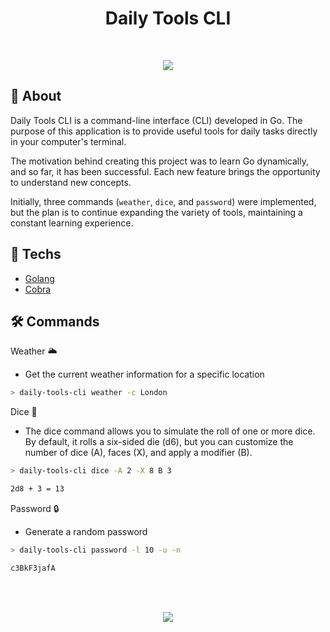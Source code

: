 <h1 align="center">Daily Tools CLI</h1>

<br>
<p align="center">
<img src="http://img.shields.io/static/v1?label=STATUS&message=IN%20PROGRESS&color=GREEN&style=for-the-badge"/>
</p>

## :book: About

Daily Tools CLI is a command-line interface (CLI) developed in Go. The purpose of this application is to provide useful tools for daily tasks directly in your computer's terminal.

The motivation behind creating this project was to learn Go dynamically, and so far, it has been successful. Each new feature brings the opportunity to understand new concepts.

Initially, three commands (`weather`, `dice`, and `password`) were implemented, but the plan is to continue expanding the variety of tools, maintaining a constant learning experience.

## :rocket: Techs

- [Golang](https://go.dev/)
- [Cobra](https://github.com/spf13/cobra)

## 🛠️ Commands

Weather 🌥️
- Get the current weather information for a specific location

```bash
> daily-tools-cli weather -c London

```


Dice 🎲
- The dice command allows you to simulate the roll of one or more dice. By default, it rolls a six-sided die (d6), but you can customize the number of dice (A), faces (X), and apply a modifier (B).

```bash
> daily-tools-cli dice -A 2 -X 8 B 3

2d8 + 3 = 13
```


Password 🔒
- Generate a random password

```bash
> daily-tools-cli password -l 10 -u -n

c3BkF3jafA
```

<br><br>
<p align="center">
  <a href="https://www.linkedin.com/in/henrique-vuolo-santana">
  <img src="https://img.shields.io/badge/LinkedIn-Henrique%20Vuolo-blue?logo=linkedin"/></a>
</p>

